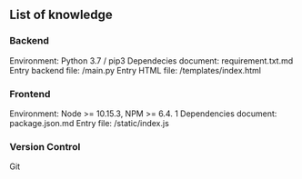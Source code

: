 ## List of knowledge
### Backend
Environment: Python 3.7 / pip3
Dependecies document: requirement.txt.md
Entry backend file: /main.py
Entry HTML file: /templates/index.html



### Frontend
Environment: Node >= 10.15.3, NPM >= 6.4. 1
Dependencies document: package.json.md
Entry file: /static/index.js

### Version Control
Git
